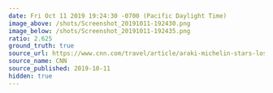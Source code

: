 ```yaml
---
date: Fri Oct 11 2019 19:24:30 -0700 (Pacific Daylight Time)
image_above: /shots/Screenshot_20191011-192430.png
image_below: /shots/Screenshot_20191011-192435.png
ratio: 2.625
ground_truth: true
source_url: https://www.cnn.com/travel/article/araki-michelin-stars-loss-london/index.html
source_name: CNN
source_published: 2019-10-11
hidden: true
---
```

